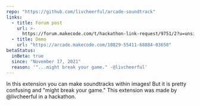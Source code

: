 ```yaml
---
repo: "https://github.com/livcheerful/arcade-soundtrack"
links:
  - title: Forum post
    url: >-
      https://forum.makecode.com/t/hackathon-link-request/9751/2?u=unsignedarduino
  - title: Demo
    url: "https://arcade.makecode.com/10829-55411-68884-03658"
betaStatus:
  inBeta: true
  since: "November 17, 2021"
  reason: '"...might break your game." -@livcheerful'
---
```


In this extension you can make soundtracks within images! But it is pretty confusing and "might break your game." This extension was made by @livcheerful in a hackathon.
